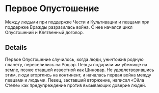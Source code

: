 # Первое Опустошение
Между людьми при поддержке Чести и Культивации и певцами при поддержке Вражды разразилась война. С нее начался цикл Опустошений и Клятвенный договор.

## Details
Первое Опустошение случилось, когда люди, уничтожив родную планету, переселились на Рошар. Певцы подарили им убежище на земле, позже ставшей известной как Шиновар. Не удовлетворившись этим, люди вторглись на континент, и началась первая война между певцами и людьми. Певец, заставший вторжение, написал «Эйла Стеле» как предупреждение против вызывающих доверие людей.
